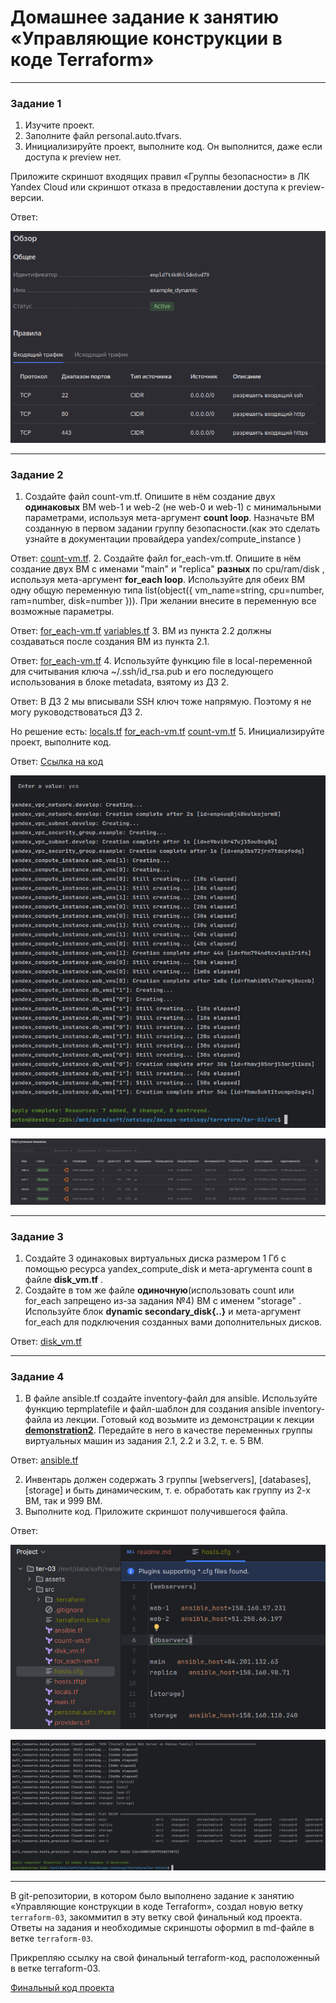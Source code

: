 # Домашнее задание к занятию «Управляющие конструкции в коде Terraform»

------


### Задание 1

1. Изучите проект.
2. Заполните файл personal.auto.tfvars.
3. Инициализируйте проект, выполните код. Он выполнится, даже если доступа к preview нет.

Приложите скриншот входящих правил «Группы безопасности» в ЛК Yandex Cloud или скриншот отказа в предоставлении доступа к preview-версии.

Ответ:

![Ingress rules](https://github.com/antonmayko/devops-netology/blob/terraform-03/terraform/ter-03/assets/ingress.png )

------

### Задание 2

1. Создайте файл count-vm.tf. Опишите в нём создание двух **одинаковых** ВМ  web-1 и web-2 (не web-0 и web-1) с минимальными параметрами, используя мета-аргумент **count loop**. Назначьте ВМ созданную в первом задании группу безопасности.(как это сделать узнайте в документации провайдера yandex/compute_instance )

Ответ: [count-vm.tf](https://github.com/antonmayko/devops-netology/blob/terraform-03/terraform/ter-03/src/count-vm.tf).
2. Создайте файл for_each-vm.tf. Опишите в нём создание двух ВМ с именами "main" и "replica" **разных** по cpu/ram/disk , используя мета-аргумент **for_each loop**. Используйте для обеих ВМ одну общую переменную типа list(object({ vm_name=string, cpu=number, ram=number, disk=number  })). При желании внесите в переменную все возможные параметры.

Ответ: [for_each-vm.tf](https://github.com/antonmayko/devops-netology/blob/terraform-03/terraform/ter-03/src/for_each-vm.tf)
[variables.tf](https://github.com/antonmayko/devops-netology/blob/terraform-02/terraform/ter-03/src/variables.tf)
3. ВМ из пункта 2.2 должны создаваться после создания ВМ из пункта 2.1.

Ответ: [for_each-vm.tf](https://github.com/antonmayko/devops-netology/blob/terraform-03/terraform/ter-03/src/for_each-vm.tf)
4. Используйте функцию file в local-переменной для считывания ключа ~/.ssh/id_rsa.pub и его последующего использования в блоке metadata, взятому из ДЗ 2.

Ответ: В ДЗ 2 мы вписывали SSH ключ тоже напрямую. Поэтому я не могу руководствоваться ДЗ 2.

Но решение есть: [locals.tf](https://github.com/antonmayko/devops-netology/blob/terraform-03/terraform/ter-03/src/locals.tf)
[for_each-vm.tf](https://github.com/antonmayko/devops-netology/blob/terraform-03/terraform/ter-03/src/for_each-vm.tf)
[count-vm.tf](https://github.com/antonmayko/devops-netology/blob/terraform-03/terraform/ter-03/src/count-vm.tf)
5. Инициализируйте проект, выполните код.

Ответ: [Ссылка на код](https://github.com/antonmayko/devops-netology/tree/terraform-03/terraform/ter-03/src)

![task02-apply](https://github.com/antonmayko/devops-netology/blob/terraform-03/terraform/ter-03/assets/task02-apply.png )

![4vms](https://github.com/antonmayko/devops-netology/blob/terraform-03/terraform/ter-03/assets/4vms.png )

------

### Задание 3

1. Создайте 3 одинаковых виртуальных диска размером 1 Гб с помощью ресурса yandex_compute_disk и мета-аргумента count в файле **disk_vm.tf** .
2. Создайте в том же файле **одиночную**(использовать count или for_each запрещено из-за задания №4) ВМ c именем "storage"  . Используйте блок **dynamic secondary_disk{..}** и мета-аргумент for_each для подключения созданных вами дополнительных дисков.

Ответ: [disk_vm.tf](https://github.com/antonmayko/devops-netology/blob/terraform-03/terraform/ter-03/src/disk_vm.tf)

------

### Задание 4

1. В файле ansible.tf создайте inventory-файл для ansible.
Используйте функцию tepmplatefile и файл-шаблон для создания ansible inventory-файла из лекции.
Готовый код возьмите из демонстрации к лекции [**demonstration2**](https://github.com/netology-code/ter-homeworks/tree/main/03/demonstration2).
Передайте в него в качестве переменных группы виртуальных машин из задания 2.1, 2.2 и 3.2, т. е. 5 ВМ.

Ответ: [ansible.tf](https://github.com/antonmayko/devops-netology/blob/terraform-03/terraform/ter-03/src/ansible.tf)

2. Инвентарь должен содержать 3 группы [webservers], [databases], [storage] и быть динамическим, т. е. обработать как группу из 2-х ВМ, так и 999 ВМ.
3. Выполните код. Приложите скриншот получившегося файла. 

Ответ:

![hosts_cfg](https://github.com/antonmayko/devops-netology/blob/terraform-03/terraform/ter-03/assets/hosts_cfg.png )

![playbook](https://github.com/antonmayko/devops-netology/blob/terraform-03/terraform/ter-03/assets/playbook.png )

------

В git-репозитории, в котором было выполнено задание к занятию «Управляющие конструкции в коде Terraform», создал новую ветку `terraform-03`, закоммитил 
в эту ветку свой финальный код проекта. Ответы на задания и необходимые скриншоты оформил в md-файле в ветке `terraform-03`.

Прикрепляю ссылку на свой финальный terraform-код, расположенный в ветке terraform-03. 

[Финальный код проекта](https://github.com/antonmayko/devops-netology/tree/terraform-03/terraform/ter-03/src)


 